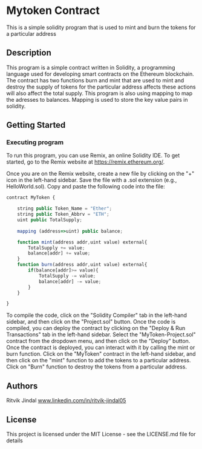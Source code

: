 # Mytoken Contract

This is a simple solidity program that is used to mint and burn the tokens for a particular address

## Description

This program is a simple contract written in Solidity, a programming language used for developing smart contracts on the Ethereum blockchain. The contract has two functions burn and mint that are used to mint and destroy the supply of tokens for the particular address affects these actions will also affect the total supply. This program is also using mapping to map the adresses to balances. Mapping is used to store the key value pairs in solidity.

## Getting Started

### Executing program

To run this program, you can use Remix, an online Solidity IDE. To get started, go to the Remix website at https://remix.ethereum.org/.

Once you are on the Remix website, create a new file by clicking on the "+" icon in the left-hand sidebar. Save the file with a .sol extension (e.g., HelloWorld.sol). Copy and paste the following code into the file:

```javascript
contract MyToken {

    string public Token_Name = "Ether";
    string public Token_Abbrv = "ETH";
    uint public TotalSupply;
    
    mapping (address=>uint) public balance;

    function mint(address addr,uint value) external{
        TotalSupply += value;
        balance[addr] += value;
    }
    function burn(address addr,uint value) external{
        if(balance[addr]>= value){
            TotalSupply -= value;
            balance[addr] -= value;
        }
    }

}
```
To compile the code, click on the "Solidity Compiler" tab in the left-hand sidebar, and then click on the "Project.sol" button.
Once the code is compiled, you can deploy the contract by clicking on the "Deploy & Run Transactions" tab in the left-hand sidebar. Select the "MyToken-Project.sol" contract from the dropdown menu, and then click on the "Deploy" button.
Once the contract is deployed, you can interact with it by calling the mint or burn function. Click on the "MyToken" contract in the left-hand sidebar, and then click on the "mint" function to add the tokens to a particular address. Click on "Burn" function to destroy the tokens from a particular address.

## Authors

Ritvik Jindal
www.linkedin.com/in/ritvik-jindal05


## License

This project is licensed under the MIT License - see the LICENSE.md file for details
